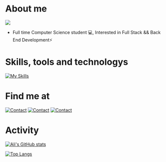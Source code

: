 # About me
![](https://komarev.com/ghpvc/?username=AlshehriAli0&style=flat)
- Full time Computer Science student 💻, Interested in Full Stack && Back End Development⚡️


# Skills, tools and technologys
[![My Skills](https://skillicons.dev/icons?i=js,html,css,cpp,codepen,express,git,github,js,jquery,mongodb,mysql,nextjs,nodejs,postman,py,react,bootstrap,postgres,python,tailwind&perline=7)](https://github.com/AlshehriAli0)

# Find me at
[![Contact](https://skillicons.dev/icons?i=twitter)](https://x.com/alshehriali0?s=21&t=1Q0F7XipnzTp3MPkW2x8UA)
[![Contact](https://skillicons.dev/icons?i=linkedin)](https://www.linkedin.com/in/ali-alshehri-340b26284)
[![Contact](https://skillicons.dev/icons?i=codepen)](https://codepen.io/AlshehriAli0)

# Activity 
[![Ali's GitHub stats](https://github-readme-stats.vercel.app/api?username=AlshehriAli0&show_icons=true&theme=transparent)](https://github.com/AlshehriAli0/github-readme-stats)

[![Top Langs](https://github-readme-stats.vercel.app/api/top-langs/?username=AlshehriAli0&theme=transparent&layout=donut)](https://github.com/AlshehriAli0/github-readme-stats)
